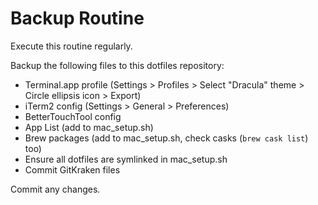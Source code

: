 # Backup Routine

Execute this routine regularly.

Backup the following files to this dotfiles repository:
- Terminal.app profile (Settings > Profiles > Select "Dracula" theme > Circle ellipsis icon > Export)
- iTerm2 config (Settings > General > Preferences)
- BetterTouchTool config
- App List (add to mac_setup.sh)
- Brew packages (add to mac_setup.sh, check casks (`brew cask list`) too)
- Ensure all dotfiles are symlinked in mac_setup.sh
- Commit GitKraken files

Commit any changes.
